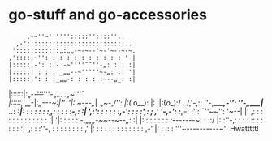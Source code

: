 # go-stuff and go-accessories 

         ,-~''~'''''':::::''::::''..
      ,-':::::::::::::::::::::::::::..
     '::::::::::::„:„„-~-~--'~-'~--~-~.
    ,'::::,~'': : : : : : : : : : : '-|
    |:::::,-': : - -~''''¯¯''-„: : : :|
    |:::::| : : : _„„--~'''''~-„: :: '|
    |:::::,': : :_„„-: : : : :~--„_: :|
   |::::::|:„--~~'''~~'''-„…_..„~'''¯\
   |:::::,'_„„-|:_„---~:|''¯'|: ~---„_|
   .,~-,_/'': |:(_ o__): |: :|:(_o__):/
  ../,'-,:: ''-,_______,-'': ''-„_____|
  ..\: :|: : : : : : :„: : : : :-,:  :|
   ',:': : : : : :,-'__: : : :_',: ; ,'
    '-,-': :___„-: :'': ¯''~~'': '~--|
     |: ,: : :  : : : : : : : : : : :|
     '|: \: : : : -,„_„„-~~--~--„_: :|
      |: \: : : : : : :-------~: : ::/
      |: :''-,: : : : :: : : : : : :|
      ',: : :''-,  : : : : : : : : ,'
      |: : : : : : : : : : : : : ,-'
      |: : :: : '''~----------~''
      Hwattttt!
